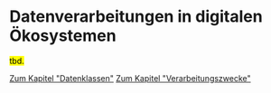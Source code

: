 # Datenverarbeitungen in digitalen Ökosystemen

<mark>tbd.</mark>

[Zum Kapitel "Datenklassen"](<Datenklassen>)
[Zum Kapitel "Verarbeitungszwecke"](<Verarbeitungszwecke>)
